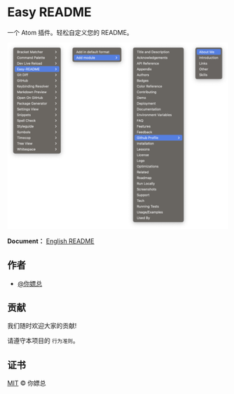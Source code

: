 # Easy README

一个 Atom 插件。轻松自定义您的 README。

![Screenshot](Screenshot.png)

**Document：** [English README](README.md)

## 作者

- [@你嫖总](https://github.com/nipiaozong)


## 贡献

我们随时欢迎大家的贡献!

请遵守本项目的 `行为准则`。


## 证书

[MIT](LICENSE) © 你嫖总
